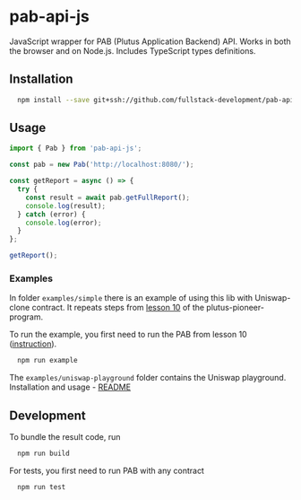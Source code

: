 # pab-api-js

JavaScript wrapper for PAB (Plutus Application Backend) API. Works in both the browser and on Node.js. Includes TypeScript types definitions.

## Installation

```bash
  npm install --save git+ssh://github.com/fullstack-development/pab-api-js.git
```

## Usage

```javascript
import { Pab } from 'pab-api-js';

const pab = new Pab('http://localhost:8080/');

const getReport = async () => {
  try {
    const result = await pab.getFullReport();
    console.log(result);
  } catch (error) {
    console.log(error);
  }
};

getReport();

```

### Examples

In folder `examples/simple` there is an example of using this lib with Uniswap-clone contract. It repeats steps from [lesson 10](https://plutus-pioneer-program.readthedocs.io/en/latest/pioneer/week10.html) of the plutus-pioneer-program. 

To run the example, you first need to run the PAB from lesson 10 ([instruction](https://github.com/input-output-hk/plutus-pioneer-program)).

```bash
  npm run example
```

The `examples/uniswap-playground` folder contains the Uniswap playground. Installation and usage - [README](https://github.com/fullstack-development/pab-api-js/tree/main/examples/uniswap-playground) 
## Development

To bundle the result code, run

```bash
  npm run build
```

For tests, you first need to run PAB with any contract

```bash
  npm run test
```
